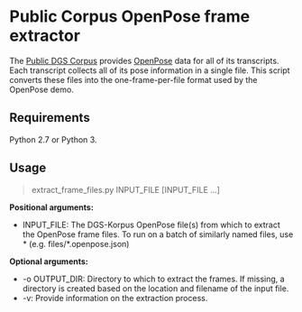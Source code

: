 # Public Corpus OpenPose frame extractor

The [Public DGS Corpus](http://ling.meine-dgs.de) provides [OpenPose](https://github.com/CMU-Perceptual-Computing-Lab/openpose) data for all of its transcripts.
Each transcript collects all of its pose information in a single file.
This script converts these files into the one-frame-per-file format used by the OpenPose demo.

## Requirements
Python 2.7 or Python 3.

## Usage
>  extract_frame_files.py INPUT_FILE [INPUT_FILE ...]

__Positional arguments:__
* INPUT_FILE:  The DGS-Korpus OpenPose file(s) from which to extract the OpenPose frame files. To run on a batch of similarly named files, use * (e.g. files/*.openpose.json)

__Optional arguments:__
* -o OUTPUT_DIR: Directory to which to extract the frames. If missing, a directory is created based on the location and filename of the input file.
* -v: Provide information on the extraction process.
